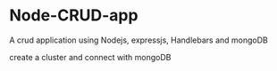 # Node-CRUD-app
A crud application using Nodejs, expressjs, Handlebars and mongoDB                                                                                  

create a cluster and connect with mongoDB
